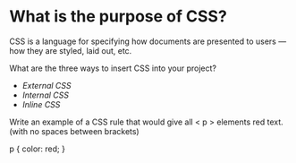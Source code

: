 # What is the purpose of CSS?

CSS is a language for specifying how documents are presented to users — how they are styled, laid out, etc.

What are the three ways to insert CSS into your project?

+ _External CSS_
+ _Internal CSS_
+ _Inline CSS_

Write an example of a CSS rule that would give all < p > elements red text. (with no spaces between brackets)

p {
  color: red;
}
